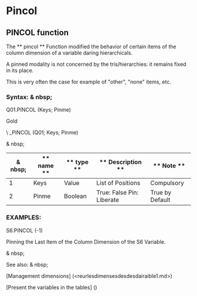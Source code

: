 # Pincol

## PINCOL function

The ** pincol ** Function modified the behavior of certain items of the column dimension of a variable daring hierarchicals.

A pinned modality is not concerned by the tris/hierarchies: it remains fixed in its place.

This is very often the case for example of "other", "none" items, etc.

### Syntax: & nbsp;

Q01.PINCOL (Keys; Pinme)

Gold

\ _PINCOL (Q01; Keys; Pinme)

& nbsp;

| & nbsp; | ** name ** | ** type ** | ** Description ** | ** Note ** |
| --- | --- | --- | --- | --- |
| &#49; | Keys | Value | List of Positions | Compulsory |
| &#50; | Pinme | Boolean | True: False Pin: Liberate | True by Default |

### EXAMPLES:

S6.PINCOL (-1)

Pinning the Last Item of the Column Dimension of the S6 Variable.

& nbsp;

See also: & nbsp;

[Management dimensions] (<reurlesdimensesdesdesdairaible1.md>)

[Present the variables in the tables] (<PertERDERLESVARIABLE WHILESTAB1.MD>)
